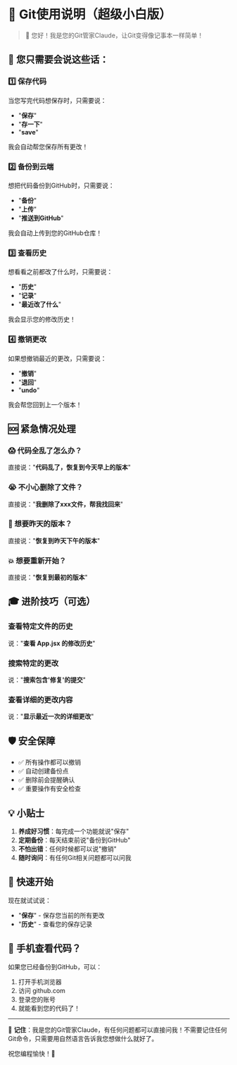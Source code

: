 # 🎯 Git使用说明（超级小白版）

> 🤖 您好！我是您的Git管家Claude，让Git变得像记事本一样简单！

## 📝 您只需要会说这些话：

### 1️⃣ 保存代码
当您写完代码想保存时，只需要说：
- "**保存**" 
- "**存一下**"
- "**save**"

我会自动帮您保存所有更改！

### 2️⃣ 备份到云端
想把代码备份到GitHub时，只需要说：
- "**备份**"
- "**上传**"
- "**推送到GitHub**"

我会自动上传到您的GitHub仓库！

### 3️⃣ 查看历史
想看看之前都改了什么时，只需要说：
- "**历史**"
- "**记录**"
- "**最近改了什么**"

我会显示您的修改历史！

### 4️⃣ 撤销更改
如果想撤销最近的更改，只需要说：
- "**撤销**"
- "**退回**"
- "**undo**"

我会帮您回到上一个版本！

## 🆘 紧急情况处理

### 😱 代码全乱了怎么办？
直接说："**代码乱了，恢复到今天早上的版本**"

### 😭 不小心删除了文件？
直接说："**我删除了xxx文件，帮我找回来**"

### 🤔 想要昨天的版本？
直接说："**恢复到昨天下午的版本**"

### 💥 想要重新开始？
直接说："**恢复到最初的版本**"

## 🎓 进阶技巧（可选）

### 查看特定文件的历史
说："**查看 App.jsx 的修改历史**"

### 搜索特定的更改
说："**搜索包含'修复'的提交**"

### 查看详细的更改内容
说："**显示最近一次的详细更改**"

## 🛡️ 安全保障

- ✅ 所有操作都可以撤销
- ✅ 自动创建备份点
- ✅ 删除前会提醒确认
- ✅ 重要操作有安全检查

## 💡 小贴士

1. **养成好习惯**：每完成一个功能就说"保存"
2. **定期备份**：每天结束前说"备份到GitHub"
3. **不怕出错**：任何时候都可以说"撤销"
4. **随时询问**：有任何Git相关问题都可以问我

## 🚀 快速开始

现在就试试说：
- "**保存**" - 保存您当前的所有更改
- "**历史**" - 查看您的保存记录

## 📱 手机查看代码？

如果您已经备份到GitHub，可以：
1. 打开手机浏览器
2. 访问 github.com
3. 登录您的账号
4. 就能看到您的代码了！

---

💌 **记住**：我是您的Git管家Claude，有任何问题都可以直接问我！不需要记住任何Git命令，只需要用自然语言告诉我您想做什么就好了。

祝您编程愉快！🎉